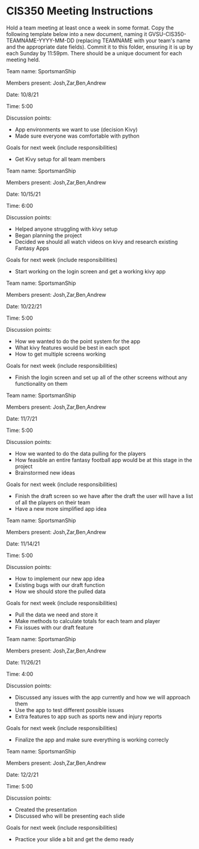 # CIS350 Meeting Instructions

Hold a team meeting at least once a week in some format.  Copy the following template below into a new document, naming it GVSU-CIS350-TEAMNAME-YYYY-MM-DD (replacing TEAMNAME with your team's name and the appropriate date fields).  Commit it to this folder, ensuring it is up by each Sunday by 11:59pm.  There should be a unique document for each meeting held.

Team name: SportsmanShip

Members present: Josh,Zar,Ben,Andrew

Date: 10/8/21

Time: 5:00

Discussion points: 

* App environments we want to use (decision Kivy)
* Made sure everyone was comfortable with python

Goals for next week (include responsibilities)

* Get Kivy setup for all team members 

Team name: SportsmanShip

Members present: Josh,Zar,Ben,Andrew

Date: 10/15/21

Time: 6:00

Discussion points: 

* Helped anyone struggling with kivy setup
* Began planning the project
* Decided we should all watch videos on kivy and research existing Fantasy Apps

Goals for next week (include responsibilities)

* Start working on the login screen and get a working kivy app  

Team name: SportsmanShip

Members present: Josh,Zar,Ben,Andrew

Date: 10/22/21

Time: 5:00

Discussion points: 

* How we wanted to do the point system for the app
* What kivy features would be best in each spot
* How to get multiple screens working

Goals for next week (include responsibilities)

* Finish the login screen and set up all of the other screens without any functionality on them 

Team name: SportsmanShip

Members present: Josh,Zar,Ben,Andrew

Date: 11/7/21

Time: 5:00

Discussion points: 

* How we wanted to do the data pulling for the players
* How feasible an entire fantasy football app would be at this stage in the project
* Brainstormed new ideas 

Goals for next week (include responsibilities)

* Finish the draft screen so we have after the draft the user will have a list of all the players on their team
* Have a new more simplified app idea

Team name: SportsmanShip

Members present: Josh,Zar,Ben,Andrew

Date: 11/14/21

Time: 5:00

Discussion points: 

* How to implement our new app idea
* Existing bugs with our draft function
* How we should store the pulled data

Goals for next week (include responsibilities)

* Pull the data we need and store it
* Make methods to calculate totals for each team and player 
* Fix issues with our draft feature 

Team name: SportsmanShip

Members present: Josh,Zar,Ben,Andrew

Date: 11/26/21

Time: 4:00

Discussion points: 

* Discussed any issues with the app currently and how we will approach them
* Use the app to test different possible issues
* Extra features to app such as sports new and injury reports 

Goals for next week (include responsibilities)

*  Finalize the app and make sure everything is working correcly

Team name: SportsmanShip

Members present: Josh,Zar,Ben,Andrew

Date: 12/2/21

Time: 5:00

Discussion points: 

* Created the presentation
* Discussed who will be presenting each slide 

Goals for next week (include responsibilities)

* Practice your slide a bit and get the demo ready

